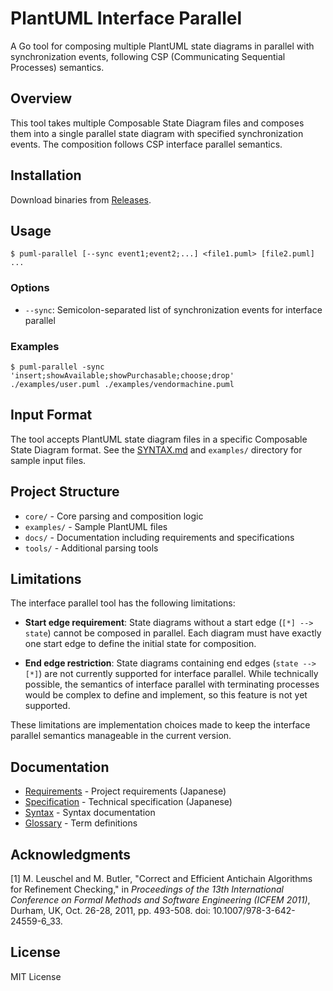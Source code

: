 # PlantUML Interface Parallel

A Go tool for composing multiple PlantUML state diagrams in parallel with synchronization events, following CSP (Communicating Sequential Processes) semantics.

## Overview

This tool takes multiple Composable State Diagram files and composes them into a single parallel state diagram with specified synchronization events. The composition follows CSP interface parallel semantics.

## Installation

Download binaries from [Releases](https://github.com/Kuniwak/puml-parallel/releases).

## Usage

```console
$ puml-parallel [--sync event1;event2;...] <file1.puml> [file2.puml] ...
```

### Options

- `--sync`: Semicolon-separated list of synchronization events for interface parallel

### Examples
```console
$ puml-parallel -sync 'insert;showAvailable;showPurchasable;choose;drop' ./examples/user.puml ./examples/vendormachine.puml
```

## Input Format
The tool accepts PlantUML state diagram files in a specific Composable State Diagram format. See the [SYNTAX.md](./docs/SYNTAX.md) and `examples/` directory for sample input files.

## Project Structure

- `core/` - Core parsing and composition logic
- `examples/` - Sample PlantUML files
- `docs/` - Documentation including requirements and specifications
- `tools/` - Additional parsing tools

## Limitations

The interface parallel tool has the following limitations:

- **Start edge requirement**: State diagrams without a start edge (`[*] --> state`) cannot be composed in parallel. Each diagram must have exactly one start edge to define the initial state for composition.

- **End edge restriction**: State diagrams containing end edges (`state --> [*]`) are not currently supported for interface parallel. While technically possible, the semantics of interface parallel with terminating processes would be complex to define and implement, so this feature is not yet supported.

These limitations are implementation choices made to keep the interface parallel semantics manageable in the current version.

## Documentation

- [Requirements](docs/REQUIREMENTS.md) - Project requirements (Japanese)
- [Specification](docs/SPEC.md) - Technical specification (Japanese)
- [Syntax](docs/SYNTAX.md) - Syntax documentation
- [Glossary](docs/GLOSSARY.md) - Term definitions

## Acknowledgments

[1] M. Leuschel and M. Butler, "Correct and Efficient Antichain Algorithms for Refinement Checking," in *Proceedings of the 13th International Conference on Formal Methods and Software Engineering (ICFEM 2011)*, Durham, UK, Oct. 26-28, 2011, pp. 493-508. doi: 10.1007/978-3-642-24559-6\_33.

## License

MIT License
